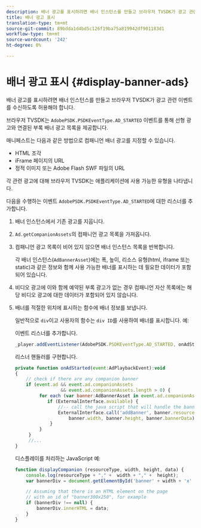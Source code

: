 ```yaml
---
description: 배너 광고를 표시하려면 배너 인스턴스를 만들고 브라우저 TVSDK가 광고 관련 이벤트를 수신하도록 허용해야 합니다.
title: 배너 광고 표시
translation-type: tm+mt
source-git-commit: 89bdda1d4bd5c126f19ba75a819942df901183d1
workflow-type: tm+mt
source-wordcount: '242'
ht-degree: 0%

---
```



# 배너 광고 표시 {#display-banner-ads}

배너 광고를 표시하려면 배너 인스턴스를 만들고 브라우저 TVSDK가 광고 관련 이벤트를 수신하도록 허용해야 합니다.

브라우저 TVSDK는 `AdobePSDK.PSDKEventType.AD_STARTED` 이벤트를 통해 선형 광고와 연결된 부록 배너 광고 목록을 제공합니다.

매니페스트는 다음과 같은 방법으로 컴패니언 배너 광고를 지정할 수 있습니다.

* HTML 조각
* iFrame 페이지의 URL
* 정적 이미지 또는 Adobe Flash SWF 파일의 URL

각 관련 광고에 대해 브라우저 TVSDK는 애플리케이션에 사용 가능한 유형을 나타냅니다.

다음을 수행하는 이벤트 `AdobePSDK.PSDKEventType.AD_STARTED`에 대한 리스너를 추가합니다.
1. 배너 인스턴스에서 기존 광고를 지웁니다.
1. `Ad.getCompanionAssets`의 컴패니언 광고 목록을 가져옵니다.
1. 컴패니언 광고 목록이 비어 있지 않으면 배너 인스턴스 목록을 반복합니다.

   각 배너 인스턴스(`AdBannerAsset`)에는 폭, 높이, 리소스 유형(html, iframe 또는 static)과 같은 정보와 함께 사용 가능한 배너를 표시하는 데 필요한 데이터가 포함되어 있습니다.
1. 비디오 광고에 이와 함께 예약된 부록 광고가 없는 경우 컴패니언 자산 목록에는 해당 비디오 광고에 대한 데이터가 포함되어 있지 않습니다.
1. 배너를 적절한 위치에 표시하는 함수에 배너 정보를 보냅니다.

   일반적으로 `div`이고 사용자의 함수는 `div ID`를 사용하여 배너를 표시합니다. 예:

   이벤트 리스너를 추가합니다.

   ```js
   _player.addEventListener(AdobePSDK.PSDKEventType.AD_STARTED, onAdStarted);
   ```

   리스너 핸들러를 구현합니다.

   ```js
   private function onAdStarted(event:AdPlaybackEvent):void 
   { 
       // check if there are any companion banner 
       if (event.ad && event.ad.companionAssets  
                    && event.ad.companionAssets.length > 0) { 
            for each (var banner:AdBannerAsset in event.ad.companionAssets) { 
               if (ExternalInterface.available) { 
                   //-- call the java script that will handle the banner display. 
                   ExternalInterface.call('addBanner', banner.resourceType,  
                       banner.width, banner.height, banner.bannerData); 
                } 
            } 
        }  
        //...        
   }
   ```

   디스플레이를 처리하는 JavaScript 예:

   ```js
   function displayCompanion (resourceType, width, height, data) { 
       console.log(resourceType + "," +  width + "," +  height); 
       var bannerDiv = document.getElementById('banner' + width + 'x' + height);  
   
       // Assuming that there is an HTML element on the page  
       // with an id of "banner300x250", for example 
       if (bannerDiv !== null) { 
           bannerDiv.innerHTML = data; 
       } 
   }
   ```

